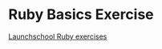 # Ruby Basics Exercise
[Launchschool Ruby exercises](https://launchschool.com/exercises#ruby_basics)
